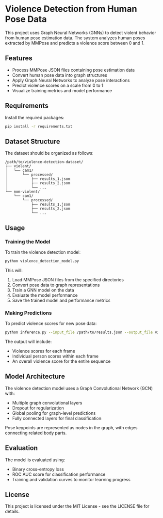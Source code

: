 # Violence Detection from Human Pose Data

This project uses Graph Neural Networks (GNNs) to detect violent behavior from human pose estimation data. The system analyzes human poses extracted by MMPose and predicts a violence score between 0 and 1.

## Features

- Process MMPose JSON files containing pose estimation data
- Convert human pose data into graph structures
- Apply Graph Neural Networks to analyze pose interactions
- Predict violence scores on a scale from 0 to 1
- Visualize training metrics and model performance

## Requirements

Install the required packages:

```bash
pip install -r requirements.txt
```

## Dataset Structure

The dataset should be organized as follows:

```
/path/to/violence-detection-dataset/
├── violent/
│   └── cam1/
│       └── processed/
│           ├── results_1.json
│           ├── results_2.json
│           └── ...
└── non-violent/
    └── cam1/
        └── processed/
            ├── results_1.json
            ├── results_2.json
            └── ...
```

## Usage

### Training the Model

To train the violence detection model:

```bash
python violence_detection_model.py
```

This will:
1. Load MMPose JSON files from the specified directories
2. Convert pose data to graph representations
3. Train a GNN model on the data
4. Evaluate the model performance
5. Save the trained model and performance metrics

### Making Predictions

To predict violence scores for new pose data:

```bash
python inference.py --input_file /path/to/results.json --output_file violence_scores.json
```

The output will include:
- Violence scores for each frame
- Individual person scores within each frame
- An overall violence score for the entire sequence

## Model Architecture

The violence detection model uses a Graph Convolutional Network (GCN) with:
- Multiple graph convolutional layers
- Dropout for regularization
- Global pooling for graph-level predictions
- Fully connected layers for final classification

Pose keypoints are represented as nodes in the graph, with edges connecting related body parts.

## Evaluation

The model is evaluated using:
- Binary cross-entropy loss
- ROC AUC score for classification performance
- Training and validation curves to monitor learning progress

## License

This project is licensed under the MIT License - see the LICENSE file for details.

